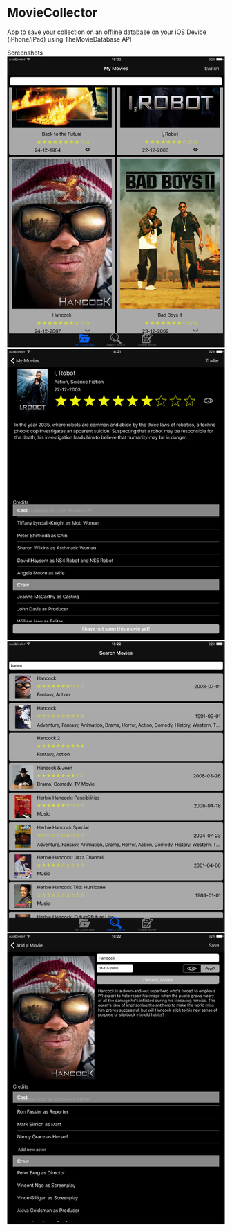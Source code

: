 # MovieCollector
App to save your collection on an offline database on your iOS Device (iPhone/iPad) using TheMovieDatabase API

Screenshots
![alt tag](https://raw.githubusercontent.com/willlie1/MovieCollector/master/Screenshots/myCollection.png)
![alt tag](https://raw.githubusercontent.com/willlie1/MovieCollector/master/Screenshots/myMovieDetail.png)
![alt tag](https://raw.githubusercontent.com/willlie1/MovieCollector/master/Screenshots/searchMovies.png)
![alt tag](https://raw.githubusercontent.com/willlie1/MovieCollector/master/Screenshots/saveMovie.png)
